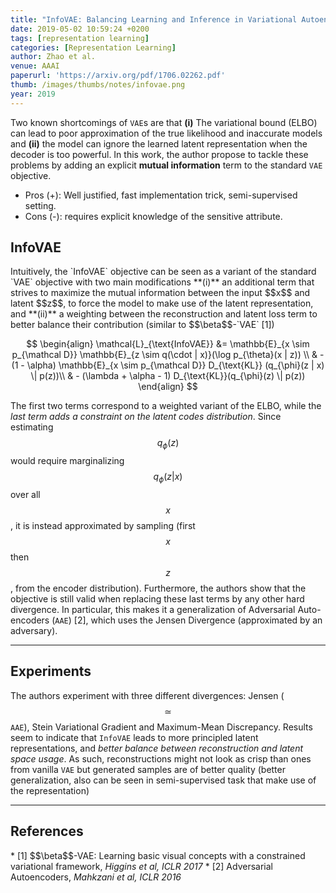```yaml
---
title: "InfoVAE: Balancing Learning and Inference in Variational Autoencoders"
date: 2019-05-02 10:59:24 +0200
tags: [representation learning]
categories: [Representation Learning]
author: Zhao et al.
venue: AAAI
paperurl: 'https://arxiv.org/pdf/1706.02262.pdf'
thumb: /images/thumbs/notes/infovae.png
year: 2019
---
```


<div class="summary">
  Two known shortcomings of <code>VAE</code>s are that <b>(i)</b> The variational bound (ELBO) can lead to poor approximation of the true likelihood and inaccurate models and <b>(ii)</b> the model can ignore the learned latent representation when the decoder is too powerful. In this work, the author propose to tackle these problems by adding an explicit <b>mutual information</b> term to the standard <code>VAE</code> objective.

  <ul>
    <li><span class="pros">Pros (+):</span> Well justified, fast implementation trick, semi-supervised setting.</li>
    <li><span class="cons">Cons (-):</span> requires explicit knowledge of the sensitive attribute.</li>
  </ul>
</div>


<h2 class="section theory"> InfoVAE </h2>
 Intuitively, the `InfoVAE` objective can be seen as a variant of the standard `VAE` objective with two main modifications **(i)** an additional term that strives to maximize the mutual information between the input $$x$$ and latent $$z$$, to force the model to make use of the latent representation, and **(ii)** a weighting between the reconstruction and latent loss term to better balance their contribution (similar to $$\beta$$-`VAE` <span class="citations">[1]</span>)

$$
 \begin{align}
 \mathcal{L}_{\text{InfoVAE}} &= \mathbb{E}_{x \sim p_{\mathcal D}} \mathbb{E}_{z \sim q(\cdot | x)}(\log p_{\theta}(x | z)) \\
 & - (1 - \alpha) \mathbb{E}_{x \sim p_{\mathcal D}} D_{\text{KL}} (q_{\phi}(z | x) \| p(z))\\
 & - (\lambda + \alpha - 1) D_{\text{KL}}(q_{\phi}(z) \| p(z))
 \end{align}
 $$

 The first two terms correspond to a weighted variant of the ELBO, while the *last term adds a constraint on the latent codes distribution*. Since estimating $$q_{\phi}(z)$$ would require marginalizing $$q_{\phi}(z | x)$$ over all $$x$$, it is instead approximated by sampling (first $$x$$ then $$z$$, from the encoder distribution).
 Furthermore, the authors show that the objective is still valid when replacing these last terms by any other hard divergence. In particular, this makes it a generalization of Adversarial Auto-encoders (`AAE`) <span class="citations">[2]</span>, which uses the Jensen Divergence (approximated by an adversary).

---


<h2 class="section experiments"> Experiments </h2>

 The authors experiment with three different divergences: Jensen ($$\simeq$$ `AAE`), Stein Variational Gradient and Maximum-Mean Discrepancy. Results seem to indicate that `InfoVAE` leads to more principled latent representations, and *better balance between reconstruction and latent space usage*. As such, reconstructions might not look as crisp than ones from vanilla `VAE` but generated samples are of better quality (better generalization, also can be seen in semi-supervised task that make use of the representation)


---

<h2 class="section references"> References </h2>
*  <span class="citations">[1]</span> $$\beta$$-VAE: Learning basic visual concepts with a constrained variational framework, <i>Higgins et al, ICLR 2017</i>
* <span class="citations">[2]</span> Adversarial Autoencoders, <i>Mahkzani et al, ICLR 2016</i>
